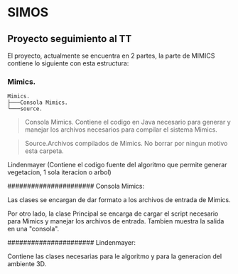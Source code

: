 # SIMOS
## Proyecto seguimiento al TT

El proyecto, actualmente se encuentra en 2 partes, la parte de MIMICS contiene lo siguiente con esta estructura:

### Mimics.

    Mimics.
    ├───Consola Mimics.
    └───source.
    
>   Consola Mimics. Contiene el codigo en Java necesario para generar y manejar los archivos
necesarios para compilar el sistema Mimics. 

>   Source.Archivos compilados de Mimics. No borrar por ningun motivo esta carpeta.
    
    

Lindenmayer (Contiene el codigo fuente del algoritmo que permite generar vegetacion, 1 sola iteracion o arbol)

######################
Consola Mimics:

Las clases se encargan de dar formato a los archivos de entrada de Mimics.

Por otro lado, la clase Principal se encarga de cargar el script necesario para Mimics y manejar los archivos de entrada.
Tambien muestra la salida en una "consola".

######################
Lindenmayer:

Contiene las clases necesarias para le algoritmo y para la generacion del ambiente 3D.






